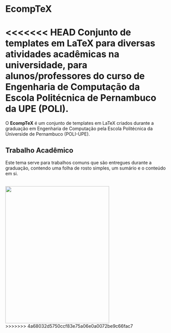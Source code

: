 ﻿EcompTeX
===========================

<<<<<<< HEAD
Conjunto de templates em LaTeX para diversas atividades acadêmicas na universidade, para alunos/professores do curso de Engenharia de Computação da Escola Politécnica de Pernambuco da UPE (POLI).
=======
O **EcompTeX** é um conjunto de templates em LaTeX criados durante a graduação em Engenharia de Computação pela Escola Politécnica da Universide de Pernambuco (POLI-UPE).

## Trabalho Acadêmico

Este tema serve para trabalhos comuns que são entregues durante a graduação, contendo uma folha de rosto simples, um sumário e o conteúdo em si.

<br/>
<img src="http://toribeiro.com/static/img/modelo-trabalho-print.jpg" width="323" height="427" class="img-responsive center-block" />
<br/>
>>>>>>> 4a68032d5750ccf83e75a06e0a0072be9c66fac7
